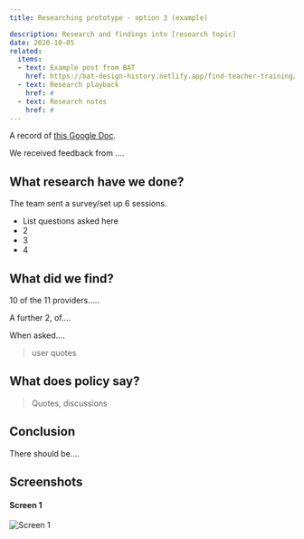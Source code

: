 ```yaml
---
title: Researching prototype - option 3 (example)

description: Research and findings into [research topic]
date: 2020-10-05
related:
  items:
  - text: Example post from BAT
    href: https://bat-design-history.netlify.app/find-teacher-training/send-survey/
  - text: Research playback
    href: #
  - text: Research notes
    href: #
---
```


A record of [this Google Doc](https://....).

We received feedback from ....

## What research have we done?

The team sent a survey/set up 6 sessions.

* List questions asked here
* 2
* 3
* 4

## What did we find?

10 of the 11 providers.....

A further 2, of....

When asked....

> user quotes


## What does policy say?

> Quotes, discussions

## Conclusion

There should be....

## Screenshots

#### Screen 1
<img src="/images/example-post/02-search-results.png" alt="Screen 1">
